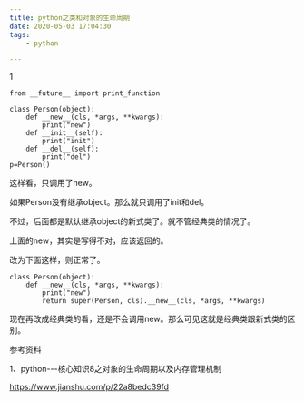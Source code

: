 ```yaml
---
title: python之类和对象的生命周期
date: 2020-05-03 17:04:30
tags:
	- python

---
```


1

```
from __future__ import print_function

class Person(object):
    def __new__(cls, *args, **kwargs):
        print("new")
    def __init__(self):
        print("init")
    def __del__(self):
        print("del")
p=Person()
```

这样看，只调用了new。

如果Person没有继承object。那么就只调用了init和del。

不过，后面都是默认继承object的新式类了。就不管经典类的情况了。

上面的new，其实是写得不对，应该返回的。

改为下面这样，则正常了。

```
class Person(object):
    def __new__(cls, *args, **kwargs):
        print("new")
        return super(Person, cls).__new__(cls, *args, **kwargs)
```

现在再改成经典类的看，还是不会调用new。那么可见这就是经典类跟新式类的区别。



参考资料

1、python---核心知识8之对象的生命周期以及内存管理机制

<https://www.jianshu.com/p/22a8bedc39fd>
